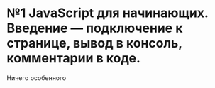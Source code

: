 # №1 JavaScript для начинающих. Введение — подключение к странице, вывод в консоль, комментарии в коде.

Ничего особенного